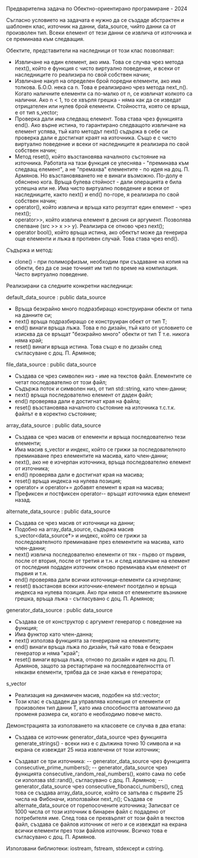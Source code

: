 Предварителна задача по Обектно-ориентирано програмиране - 2024

Съгласно условието на задачата е нужно да се създаде абстрактен и шаблонен клас, източник на данни, data_source, чийто данни са от произволен тип. Всеки елемент от тези данни се извлича от източника и се преминава към следващия. 

Обектите, представители на наследници от този клас позволяват:
- Извличане на един елемент, ако има. Това се случва чрез метода next(), който е функция с чисто виртуално поведение, и всеки от наследниците го реализира по свой собствен начин;
- Извличане накуп на определен брой поредни елементи, ако има толкова. Б.О.О. нека са n. Това е реализирано чрез метода next_n(). Когато наличните елементи са по-малко от n, се извличат колкото са налични. Ако n < 1, то се хвърля грешка - няма как да се изведат отрицателен или нулев брой елементи. Стойността, която се връща, е от тип s_vector<T>;
- Проверка дали има следващ елемент. Това става чрез функцията end(). Ако върне истина, то гарантирано следващото извличане на елемент успява, тъй като методът next() съдържа в себе си проверка дали е достигнат краят на източника. Също е с чисто виртуално поведение и всеки от наследниците я реализира по свой собствен начин;
- Mетод reset(), който възстановява началното състояние на източника. Работата на тази функция се улеснява - "преминава към следващ елемент", а не "премахва" елементите - по идея на доц. П. Армянов. Но възстановяването не е винаги възможно. По-долу е обяснено кога. Връща булева стойност - дали операцията е била успешна или не. Има чисто виртуално поведение и всеки от наследниците, както next() и end() по-горе, я реализира по свой собствен начин;
- operator(), който извлича и връща като резултат един елемент - чрез next();
- operator>>, който извлича елемент в десния си аргумент. Позволява слепване (src >> x >> y). Реализира се отново чрез next();
- operator bool(), който връща истина, ако обектът може да генерира още елементи и лъжа в противен случай. Това става чрез end().
 
Съдържа и метод:
- clone() - при полиморфизъм, необходим при създаване на копия на обекти, без да се знае точният им тип по време на компилация. Чисто виртуално поведение.



Реализирани са следните конкретни наследници:

default_data_source : public data_source<T>
- Връща безкрайно много подразбиращо конструирани обекти от типа на данните си;
- next() връща подразбиращо се конструиран обект от тип Т;
- end() винаги връща лъжа. Това е по дизайн, тъй като от условието се изисква да се връщат "безкрайно много" обекти от тип Т т.е. никога няма край;
- reset() винаги връща истина. Това също е по дизайн след съгласуване с доц. П. Армянов;
 
file_data_source : public data_source<T>
- Създава се чрез символен низ - име на текстов файл. Елементите се четат последователно от този файл;
- Съдържа поток и символен низ, от тип std::string, като член-данни;
- next() връща последователно елемент от даден файл;
- end() проверява дали е достигнат края на файла;
- reset() възстановява началното състояние на източника т.с.т.к. файлът е в коректно състояние;

array_data_source : public data_source<T>
- Създава се чрез масив от елементи и връща последователно тези елементи;
- Има масив s_vector<T> и индекс, който се грижи за последователното преминаване през елементите на масива, като член-данни;
- next(), ако не е изчерпан източника, връща последователно елемент от източника;
- end() проверява дали е достигнат края на масива;
- reset() връща индекса на нулева позиция;
- operator+ и operator+= добавят елемент в края на масива;
- Префиксен и постфиксен operator-- връщат източника един елемент назад.

alternate_data_source : public data_source<T>
- Създава се чрез масив от източници на данни;
- Подобно на array_data_source, съдържа масив s_vector<data_source<T>*> и индекс, който се грижи за последователното  преминаване през елементите на масива, като член-данни;
- next() извлича последователно елементи от тях - първо от първия, после от втория, после от третия и т.н. и след  извличане на елемент от последния подаден източник отново преминава към елемент от първия и т.н.
- end() проверява дали всички източници-елементи са изчерпани;
- reset() възстановя всеки източник-елемент поотделно и връща индекса на нулева позиция. Ако при някоя от елементите възникне грешка, връща лъжа - съгласувано с доц. П. Армянов;

generator_data_source : public data_source<T>
- Създава се от конструктор с аргумент генератор с поведение на функция;
- Има функтор като член-данна;
- next() използва функцията за генериране на елементите;
- end() винаги връща лъжа по дизайн, тъй като това е безкраен генератор и няма "край";
- reset() винаги връща лъжа, отново по дизайн и идея на доц. П. Армянов, защото за рестартиране на последователността от някакви елементи, трябва да се знае какъв е генератора;

s_vector<T>
- Реализация на динамичен масив, подобен на std::vector;
- Този клас е създаден да управлява колекция от елементи от произволен тип данни T, като има способността автоматично да променя размера си, когато е необходимо повече място.

Демонстрацията за използването на класовете се случва в два етапа:

- Създава се източник generator_data_source<string> чрез функцията generate_strings() - всеки низ е с дължина точно 10 символа и на екрана се извеждат 25 низа извлечени от този източник;

- Създават се три източника:
-- generator_data_source<int> чрез функцията consecutive_prime_numbers();
-- generator_data_source<int> чрез функцията consecutive_random_real_numbers(), която сама по себе си използва std::rand(), съгласувано с доц. П. Армянов;
-- generator_data_source<int> чрез consecutive_fibonacci_numbers(), след това се създава array_data_source<int>, който се запълва с първите 25 числа на Фибоначи, използвайки next_n();
Създава се alternate_data_source<int> от горепосочените източника;
Записват се 1000 числа от този източник в бинарен файл с подадено от потребителя име. След това се прехвърлят от този файл в текстов файл, създава се файлов източник от него и се извеждат на екрана всички елементи през този файлов източник. Всичко това е съгласувано с доц. П. Армянов.

Използвани библиотеки: iostream, fstream, stdexcept и cstring.


